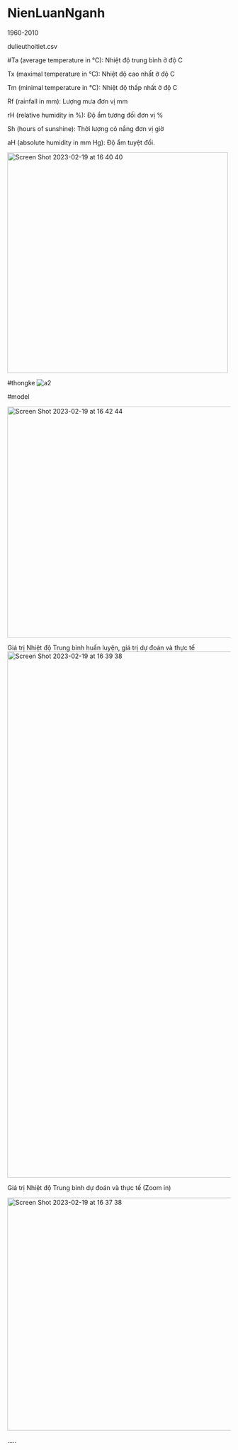 # NienLuanNganh

1960-2010

dulieuthoitiet.csv

#Ta (average temperature in °C): Nhiệt độ trung bình ở độ C

Tx (maximal temperature in °C): Nhiệt độ cao nhất ở độ C 

Tm (minimal temperature in °C): Nhiệt độ thấp nhất ở độ C

Rf (rainfall in mm): Lượng mưa đơn vị mm 

rH (relative humidity in %): Độ ẩm tương đối đơn vị % 

Sh (hours of sunshine): Thời lượng có nắng đơn vị giờ 

aH (absolute humidity in mm Hg): Độ ẩm tuyệt đối.



<img width="498" alt="Screen Shot 2023-02-19 at 16 40 40" src="https://user-images.githubusercontent.com/93971378/219940427-64a240f7-0e63-4e01-99da-0d2c980d0531.png">

#thongke
![a2](https://user-images.githubusercontent.com/93971378/219940070-d4ecc5c4-e64e-44ac-823f-9310c202d08c.png)

#model

<img width="522" alt="Screen Shot 2023-02-19 at 16 42 44" src="https://user-images.githubusercontent.com/93971378/219940530-f14fe051-73c3-4fae-9d29-93fc0d7baa79.png">

Giá trị Nhiệt độ Trung bình huấn luyện, giá trị dự đoán và thực tế
<img width="1189" alt="Screen Shot 2023-02-19 at 16 39 38" src="https://user-images.githubusercontent.com/93971378/219940382-4069fd07-01ee-454d-87a0-b2e2cf5ff3f1.png">

Giá trị Nhiệt độ Trung bình dự đoán và thực tế (Zoom in)

<img width="526" alt="Screen Shot 2023-02-19 at 16 37 38" src="https://user-images.githubusercontent.com/93971378/219940308-feab6d2b-0f1a-464a-8071-0eea16904635.png">

.....

